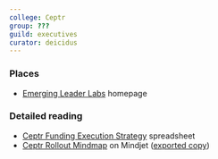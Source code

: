```yaml
---
college: Ceptr
group: ???
guild: executives
curator: deicidus
---
```

### Places
* [Emerging Leader Labs](http://emergingleaderlabs.org/) homepage

### Detailed reading
* [Ceptr Funding Execution Strategy](https://docs.google.com/spreadsheets/d/1AFiPRQ7iq98t_dC5YTKL4yKKTkj3DNCxAYkMo5OeSmo/edit?usp=sharing) spreadsheet
* [Ceptr Rollout Mindmap](https://vision.mindjet.com/link/#!file=8743ed3d-38d3-4ca3-8ac1-e0d7ff59fe3c) on Mindjet ([exported copy](https://docs.google.com/document/d/1MYO3z2biqXrvsD-CThYp93nCmRcIp7bnELMlqRbJC08/edit))
